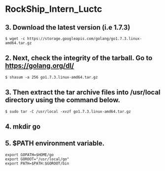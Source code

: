 # RockShip_Intern_Luctc

## 3. Download the latest version (i.e 1.7.3)
```
$ wget -c https://storage.googleapis.com/golang/go1.7.3.linux-amd64.tar.gz
```

## 2. Next, check the integrity of the tarball. Go to https://golang.org/dl/
```
$ shasum -a 256 go1.7.3.linux-amd64.tar.gz
```

## 3. Then extract the tar archive files into /usr/local directory using the command below.
```
$ sudo tar -C /usr/local -xvzf go1.7.3.linux-amd64.tar.gz
```

## 4. mkdir go

## 5. $PATH environment variable.

```
export GOPATH=$HOME/go
export GOROOT="/usr/local/go"
export PATH=$PATH:$GOROOT/bin
```
